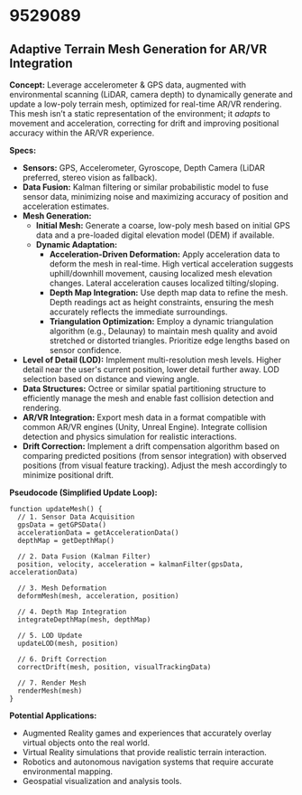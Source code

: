 # 9529089

## Adaptive Terrain Mesh Generation for AR/VR Integration

**Concept:** Leverage accelerometer & GPS data, augmented with environmental scanning (LiDAR, camera depth) to dynamically generate and update a low-poly terrain mesh, optimized for real-time AR/VR rendering.  This mesh isn’t a static representation of the environment; it *adapts* to movement and acceleration, correcting for drift and improving positional accuracy within the AR/VR experience.

**Specs:**

*   **Sensors:** GPS, Accelerometer, Gyroscope, Depth Camera (LiDAR preferred, stereo vision as fallback).
*   **Data Fusion:** Kalman filtering or similar probabilistic model to fuse sensor data, minimizing noise and maximizing accuracy of position and acceleration estimates.
*   **Mesh Generation:**
    *   **Initial Mesh:** Generate a coarse, low-poly mesh based on initial GPS data and a pre-loaded digital elevation model (DEM) if available.
    *   **Dynamic Adaptation:**
        *   **Acceleration-Driven Deformation:**  Apply acceleration data to deform the mesh in real-time.  High vertical acceleration suggests uphill/downhill movement, causing localized mesh elevation changes. Lateral acceleration causes localized tilting/sloping.
        *   **Depth Map Integration:** Use depth map data to refine the mesh. Depth readings act as height constraints, ensuring the mesh accurately reflects the immediate surroundings.
        *   **Triangulation Optimization:** Employ a dynamic triangulation algorithm (e.g., Delaunay) to maintain mesh quality and avoid stretched or distorted triangles. Prioritize edge lengths based on sensor confidence.
*   **Level of Detail (LOD):** Implement multi-resolution mesh levels.  Higher detail near the user's current position, lower detail further away. LOD selection based on distance and viewing angle.
*   **Data Structures:** Octree or similar spatial partitioning structure to efficiently manage the mesh and enable fast collision detection and rendering.
*   **AR/VR Integration:** Export mesh data in a format compatible with common AR/VR engines (Unity, Unreal Engine). Integrate collision detection and physics simulation for realistic interactions.
*   **Drift Correction:** Implement a drift compensation algorithm based on comparing predicted positions (from sensor integration) with observed positions (from visual feature tracking). Adjust the mesh accordingly to minimize positional drift.

**Pseudocode (Simplified Update Loop):**

```
function updateMesh() {
  // 1. Sensor Data Acquisition
  gpsData = getGPSData()
  accelerationData = getAccelerationData()
  depthMap = getDepthMap()

  // 2. Data Fusion (Kalman Filter)
  position, velocity, acceleration = kalmanFilter(gpsData, accelerationData)

  // 3. Mesh Deformation
  deformMesh(mesh, acceleration, position)

  // 4. Depth Map Integration
  integrateDepthMap(mesh, depthMap)

  // 5. LOD Update
  updateLOD(mesh, position)

  // 6. Drift Correction
  correctDrift(mesh, position, visualTrackingData)

  // 7. Render Mesh
  renderMesh(mesh)
}
```

**Potential Applications:**

*   Augmented Reality games and experiences that accurately overlay virtual objects onto the real world.
*   Virtual Reality simulations that provide realistic terrain interaction.
*   Robotics and autonomous navigation systems that require accurate environmental mapping.
*   Geospatial visualization and analysis tools.